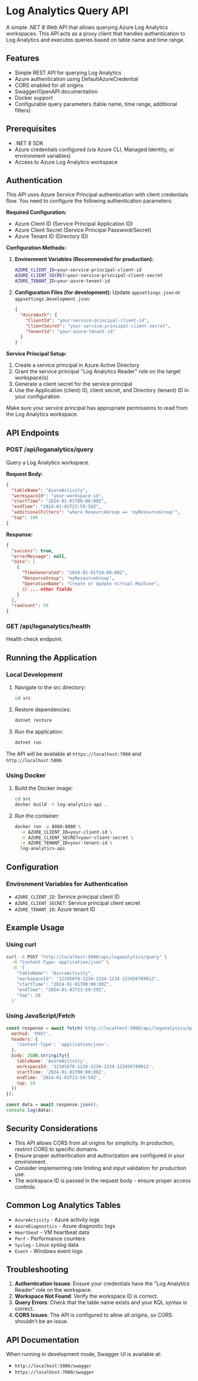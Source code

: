 # Log Analytics Query API

A simple .NET 8 Web API that allows querying Azure Log Analytics workspaces. This API acts as a proxy client that handles authentication to Log Analytics and executes queries based on table name and time range.

## Features

- Simple REST API for querying Log Analytics
- Azure authentication using DefaultAzureCredential
- CORS enabled for all origins
- Swagger/OpenAPI documentation
- Docker support
- Configurable query parameters (table name, time range, additional filters)

## Prerequisites

- .NET 8 SDK
- Azure credentials configured (via Azure CLI, Managed Identity, or environment variables)
- Access to Azure Log Analytics workspace

## Authentication

This API uses Azure Service Principal authentication with client credentials flow. You need to configure the following authentication parameters:

**Required Configuration:**
- Azure Client ID (Service Principal Application ID)
- Azure Client Secret (Service Principal Password/Secret)
- Azure Tenant ID (Directory ID)

**Configuration Methods:**

1. **Environment Variables (Recommended for production):**
   ```bash
   AZURE_CLIENT_ID=your-service-principal-client-id
   AZURE_CLIENT_SECRET=your-service-principal-client-secret
   AZURE_TENANT_ID=your-azure-tenant-id
   ```

2. **Configuration Files (for development):**
   Update `appsettings.json` or `appsettings.Development.json`:
   ```json
   {
     "AzureAuth": {
       "ClientId": "your-service-principal-client-id",
       "ClientSecret": "your-service-principal-client-secret",
       "TenantId": "your-azure-tenant-id"
     }
   }
   ```

**Service Principal Setup:**
1. Create a service principal in Azure Active Directory
2. Grant the service principal "Log Analytics Reader" role on the target workspace(s)
3. Generate a client secret for the service principal
4. Use the Application (client) ID, client secret, and Directory (tenant) ID in your configuration

Make sure your service principal has appropriate permissions to read from the Log Analytics workspace.

## API Endpoints

### POST /api/loganalytics/query

Query a Log Analytics workspace.

**Request Body:**
```json
{
  "tableName": "AzureActivity",
  "workspaceId": "your-workspace-id",
  "startTime": "2024-01-01T00:00:00Z",
  "endTime": "2024-01-01T23:59:59Z",
  "additionalFilters": "where ResourceGroup == 'myResourceGroup'",
  "top": 100
}
```

**Response:**
```json
{
  "success": true,
  "errorMessage": null,
  "data": [
    {
      "TimeGenerated": "2024-01-01T10:00:00Z",
      "ResourceGroup": "myResourceGroup",
      "OperationName": "Create or Update Virtual Machine",
      // ... other fields
    }
  ],
  "rowCount": 50
}
```

### GET /api/loganalytics/health

Health check endpoint.

## Running the Application

### Local Development

1. Navigate to the src directory:
   ```bash
   cd src
   ```

2. Restore dependencies:
   ```bash
   dotnet restore
   ```

3. Run the application:
   ```bash
   dotnet run
   ```

The API will be available at `https://localhost:7000` and `http://localhost:5000`.

### Using Docker

1. Build the Docker image:
   ```bash
   cd src
   docker build -t log-analytics-api .
   ```

2. Run the container:
   ```bash
   docker run -p 8080:8080 \
     -e AZURE_CLIENT_ID=your-client-id \
     -e AZURE_CLIENT_SECRET=your-client-secret \
     -e AZURE_TENANT_ID=your-tenant-id \
     log-analytics-api
   ```

## Configuration

### Environment Variables for Authentication

- `AZURE_CLIENT_ID`: Service principal client ID
- `AZURE_CLIENT_SECRET`: Service principal client secret  
- `AZURE_TENANT_ID`: Azure tenant ID

## Example Usage

### Using curl

```bash
curl -X POST "http://localhost:5000/api/loganalytics/query" \
  -H "Content-Type: application/json" \
  -d '{
    "tableName": "AzureActivity",
    "workspaceId": "12345678-1234-1234-1234-123456789012",
    "startTime": "2024-01-01T00:00:00Z",
    "endTime": "2024-01-01T23:59:59Z",
    "top": 10
  }'
```

### Using JavaScript/Fetch

```javascript
const response = await fetch('http://localhost:5000/api/loganalytics/query', {
  method: 'POST',
  headers: {
    'Content-Type': 'application/json',
  },
  body: JSON.stringify({
    tableName: 'AzureActivity',
    workspaceId: '12345678-1234-1234-1234-123456789012',
    startTime: '2024-01-01T00:00:00Z',
    endTime: '2024-01-01T23:59:59Z',
    top: 10
  })
});

const data = await response.json();
console.log(data);
```

## Security Considerations

- This API allows CORS from all origins for simplicity. In production, restrict CORS to specific domains.
- Ensure proper authentication and authorization are configured in your environment.
- Consider implementing rate limiting and input validation for production use.
- The workspace ID is passed in the request body - ensure proper access controls.

## Common Log Analytics Tables

- `AzureActivity` - Azure activity logs
- `AzureDiagnostics` - Azure diagnostic logs
- `Heartbeat` - VM heartbeat data
- `Perf` - Performance counters
- `Syslog` - Linux syslog data
- `Event` - Windows event logs

## Troubleshooting

1. **Authentication Issues**: Ensure your credentials have the "Log Analytics Reader" role on the workspace.
2. **Workspace Not Found**: Verify the workspace ID is correct.
3. **Query Errors**: Check that the table name exists and your KQL syntax is correct.
4. **CORS Issues**: The API is configured to allow all origins, so CORS shouldn't be an issue.

## API Documentation

When running in development mode, Swagger UI is available at:
- `http://localhost:5000/swagger`
- `https://localhost:7000/swagger`
